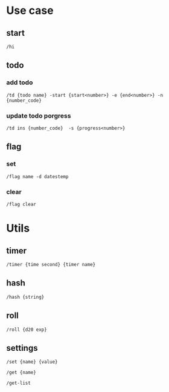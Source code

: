 # Use case

## start
`/hi`

## todo

### add todo
`/td {todo name} -start {start<number>} -e {end<number>} -n {number_code}`

### update todo porgress
`/td ins {number_code}  -s {progress<number>}`

## flag

### set
`/flag name -d datestemp`

### clear
`/flag clear`

# Utils

## timer
`/timer {time second} {timer name}`

## hash
`/hash {string}`

## roll
`/roll {d20 exp}`

## settings
`/set {name} {value}`

`/get {name}`

`/get-list`
